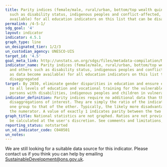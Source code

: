 ```yaml
---
title: Parity indices (female/male, rural/urban, bottom/top wealth quintile and others
  such as disability status, indigenous peoples and conflict-affected, as data become
  available) for all education indicators on this list that can be disaggregated
permalink: /4-5-1/
sdg_goal: '4'
layout: indicator
indicator: 4.5.1
graph_type: line
un_designated_tier: 1/2/3
un_custodian_agency: UNESCO-UIS
target_id: '4.5'
goal_meta_link: http://unstats.un.org/sdgs/files/metadata-compilation/Metadata-Goal-4.pdf
indicator_name: Parity indices (female/male, rural/urban, bottom/top wealth quintile
  and others such as disability status, indigenous peoples and conflict-affected,
  as data become available) for all education indicators on this list that can be
  disaggregated
target: By 2030, eliminate gender disparities in education and ensure equal access
  to all levels of education and vocational training for the vulnerable, including
  persons with disabilities, indigenous peoples and children in vulnerable situations
indicator_definition: Parity indices require no additional data than the specific
  disaggregations of interest. They are simply the ratio of the indicator value for
  one group to that of the other. Typically, the likely more disadvantaged group is
  the numerator. A value of exactly 1 indicates parity between the two groups.
graph_title: National statistics are not graphed. Ratios are not provided, but can
  be calculated at the user's discretion. See comments and limitations, below.
reporting_status: notstarted
un_sd_indicator_code: C040501
un_notes:
---
```


We are still looking for a suitable data source for this indicator. Please contact us if you think you can help by emailing <a href="mailto:SustainableDevelopment@ons.gov.uk">SustainableDevelopment@ons.gov.uk</a>.


